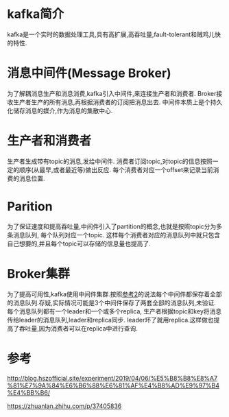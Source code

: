 # kafka简介
kafka是一个实时的数据处理工具,具有高扩展,高吞吐量,fault-tolerant和贼鸡儿快的特性.

# 消息中间件(Message Broker)
为了解耦消息生产和消息消费,kafka引入中间件,来连接生产者和消费者.
Broker接收生产者生产的所有消息,再根据消费者的订阅把消息出去.
中间件本质上是个持久化储存消息的媒介,作为消息的集散中心.

# 生产者和消费者
生产者生成带有topic的消息,发给中间件.
消费者订阅topic,对topic的信息按照一定的顺序(从最早,或者最近等)做出反应.
每个消费者对应一个offset来记录当前消费的消息位置.


# Parition
为了保证速度和提高吞吐量,中间件引入了partition的概念,也就是按照topic分为多条消息队列,
每个队列对应一个topic.
这样每个消费者对应的消息队列中就只包含自己想要的,并且每个topic可以存储的信息量也提高了.

# Broker集群
为了提高可用性,kafka使用中间件集群.按照[参考2](#https://zhuanlan.zhihu.com/p/37405836)的说法每个中间件都保存着全部的消息队列.存疑,实际情况可能是3个中间件保存了两套全部的消息队列,未验证.
每个消息队列都有一个leader和一个或多个replica,
生产者根据topic和key将消息传给leader的消息队列,leader和replica同步.
leader坏了就用replica.这样做也提高了吞吐量,因为消费者可以在replica中进行查询.

# 参考
http://blog.hszofficial.site/experiment/2019/04/06/%E5%B8%B8%E8%A7%81%E7%9A%84%E6%B6%88%E6%81%AF%E4%B8%AD%E9%97%B4%E4%BB%B6/

https://zhuanlan.zhihu.com/p/37405836
